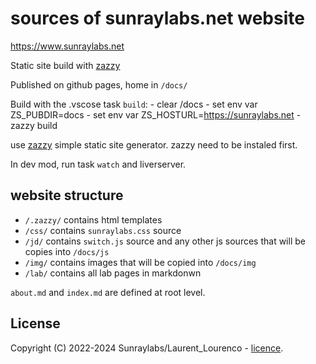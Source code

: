 # sources of sunraylabs.net website

https://www.sunraylabs.net

Static site build with [zazzy](https://github.com/larry868/zazzy)

Published on github pages, home in `/docs/`

Build with the .vscose task `build`:
    - clear /docs
    - set env var ZS_PUBDIR=docs
    - set env var ZS_HOSTURL=https://sunraylabs.net 
    - zazzy build

use [zazzy](https://github.com/larry868/zazzy) simple static site generator. zazzy need to be instaled first.

In dev mod, run task `watch` and liverserver.

## website structure

- `/.zazzy/` contains html templates
- `/css/` contains `sunraylabs.css` source 
- `/jd/` contains `switch.js` source and any other js sources that will be copies into `/docs/js`
- `/img/` contains images that will be copied into `/docs/img`
- `/lab/` contains all lab pages in markdonwn

`about.md` and `index.md` are defined at root level.

## License

Copyright (C) 2022-2024 Sunraylabs/Laurent_Lourenco - [licence](LICENSE.md).
